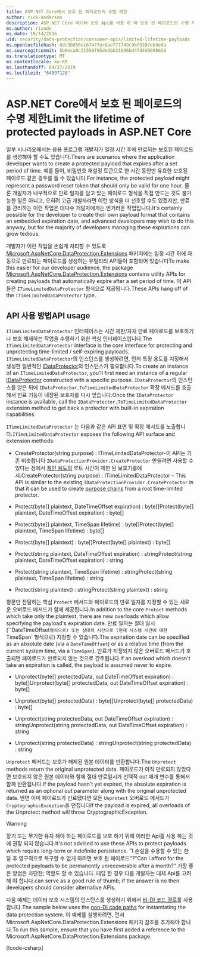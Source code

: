 ```yaml
---
title: ASP.NET Core에서 보호 된 페이로드의 수명 제한
author: rick-anderson
description: ASP.NET Core 데이터 보호 Api를 사용 하 여 보호 된 페이로드의 수명 제한 하는 방법에 알아봅니다.
ms.author: riande
ms.date: 10/14/2016
uid: security/data-protection/consumer-apis/limited-lifetime-payloads
ms.openlocfilehash: 8dc3b856ec67477ec8ae777749c9bf3107eb4eda
ms.sourcegitcommit: 5b0eca8c21550f95de3bb21096bd4fd4d9098026
ms.translationtype: MT
ms.contentlocale: ko-KR
ms.lasthandoff: 04/27/2019
ms.locfileid: "64897120"
---
```

# <a name="limit-the-lifetime-of-protected-payloads-in-aspnet-core"></a><span data-ttu-id="2e100-103">ASP.NET Core에서 보호 된 페이로드의 수명 제한</span><span class="sxs-lookup"><span data-stu-id="2e100-103">Limit the lifetime of protected payloads in ASP.NET Core</span></span>

<span data-ttu-id="2e100-104">일부 시나리오에서는 응용 프로그램 개발자가 일정 시간 후에 만료되는 보호된 페이로드를 생성해야 할 수도 있습니다.</span><span class="sxs-lookup"><span data-stu-id="2e100-104">There are scenarios where the application developer wants to create a protected payload that expires after a set period of time.</span></span> <span data-ttu-id="2e100-105">예를 들어, 비밀번호 재설정 토큰으로 한 시간 동안만 유효한 보호된 페이로드 같은 경우를 들 수 있습니다.</span><span class="sxs-lookup"><span data-stu-id="2e100-105">For instance, the protected payload might represent a password reset token that should only be valid for one hour.</span></span> <span data-ttu-id="2e100-106">물론 개발자가 내부적으로 만료 일자를 담고 있는 페이로드 형식을 직접 만드는 것도 불가능한 일은 아니고, 오히려 고급 개발자라면 이런 방식을 더 선호할 수도 있겠지만, 만료를 관리하는 이런 작업은 대다수 개발자에게는 번거러운 작업입니다.</span><span class="sxs-lookup"><span data-stu-id="2e100-106">It's certainly possible for the developer to create their own payload format that contains an embedded expiration date, and advanced developers may wish to do this anyway, but for the majority of developers managing these expirations can grow tedious.</span></span>

<span data-ttu-id="2e100-107">개발자가 이런 작업을 손쉽게 처리할 수 있도록 [Microsoft.AspNetCore.DataProtection.Extensions](https://www.nuget.org/packages/Microsoft.AspNetCore.DataProtection.Extensions/) 패키지에는 일정 시간 뒤에 자동으로 만료되는 페이로드를 생성하는 유틸리티 API들이 포함되어 있습니다</span><span class="sxs-lookup"><span data-stu-id="2e100-107">To make this easier for our developer audience, the package [Microsoft.AspNetCore.DataProtection.Extensions](https://www.nuget.org/packages/Microsoft.AspNetCore.DataProtection.Extensions/) contains utility APIs for creating payloads that automatically expire after a set period of time.</span></span> <span data-ttu-id="2e100-108">이 API들은 `ITimeLimitedDataProtector` 형식으로 제공됩니다.</span><span class="sxs-lookup"><span data-stu-id="2e100-108">These APIs hang off of the `ITimeLimitedDataProtector` type.</span></span>

## <a name="api-usage"></a><span data-ttu-id="2e100-109">API 사용 방법</span><span class="sxs-lookup"><span data-stu-id="2e100-109">API usage</span></span>

<span data-ttu-id="2e100-110">`ITimeLimitedDataProtector` 인터페이스는 시간 제한/자체 만료 페이로드를 보호하거나 보호 해제하는 작업을 수행하기 위한 핵심 인터페이스입니다.</span><span class="sxs-lookup"><span data-stu-id="2e100-110">The `ITimeLimitedDataProtector` interface is the core interface for protecting and unprotecting time-limited / self-expiring payloads.</span></span> <span data-ttu-id="2e100-111">`ITimeLimitedDataProtector`의 인스턴스를 생성하려면, 먼저 특정 용도를 지정해서 생성한 일반적인 [IDataProtector](xref:security/data-protection/consumer-apis/overview)의 인스턴스가 필요합니다.</span><span class="sxs-lookup"><span data-stu-id="2e100-111">To create an instance of an `ITimeLimitedDataProtector`, you'll first need an instance of a regular [IDataProtector](xref:security/data-protection/consumer-apis/overview) constructed with a specific purpose.</span></span> <span data-ttu-id="2e100-112">`IDataProtector`의 인스턴스를 얻은 뒤에 `IDataProtector.ToTimeLimitedDataProtector` 확장 메서드를 호출해서 만료 기능이 내장된 보호자를 다시 얻습니다.</span><span class="sxs-lookup"><span data-stu-id="2e100-112">Once the `IDataProtector` instance is available, call the `IDataProtector.ToTimeLimitedDataProtector` extension method to get back a protector with built-in expiration capabilities.</span></span>

<span data-ttu-id="2e100-113">`ITimeLimitedDataProtector` 는 다음과 같은 API 표면 및 확장 메서드를 노출합니다.</span><span class="sxs-lookup"><span data-stu-id="2e100-113">`ITimeLimitedDataProtector` exposes the following API surface and extension methods:</span></span>

* <span data-ttu-id="2e100-114">CreateProtector(string purpose) : ITimeLimitedDataProtector-이 API는 기존 비슷합니다 `IDataProtectionProvider.CreateProtector` 만들려면 사용할 수 있다는 점에서 [체인 용도의](xref:security/data-protection/consumer-apis/purpose-strings) 루트 시간이 제한 된 보호기를에서.</span><span class="sxs-lookup"><span data-stu-id="2e100-114">CreateProtector(string purpose) : ITimeLimitedDataProtector - This API is similar to the existing `IDataProtectionProvider.CreateProtector` in that it can be used to create [purpose chains](xref:security/data-protection/consumer-apis/purpose-strings) from a root time-limited protector.</span></span>

* <span data-ttu-id="2e100-115">Protect(byte[] plaintext, DateTimeOffset expiration) : byte[]</span><span class="sxs-lookup"><span data-stu-id="2e100-115">Protect(byte[] plaintext, DateTimeOffset expiration) : byte[]</span></span>

* <span data-ttu-id="2e100-116">Protect(byte[] plaintext, TimeSpan lifetime) : byte[]</span><span class="sxs-lookup"><span data-stu-id="2e100-116">Protect(byte[] plaintext, TimeSpan lifetime) : byte[]</span></span>

* <span data-ttu-id="2e100-117">Protect(byte[] plaintext) : byte[]</span><span class="sxs-lookup"><span data-stu-id="2e100-117">Protect(byte[] plaintext) : byte[]</span></span>

* <span data-ttu-id="2e100-118">Protect(string plaintext, DateTimeOffset expiration) : string</span><span class="sxs-lookup"><span data-stu-id="2e100-118">Protect(string plaintext, DateTimeOffset expiration) : string</span></span>

* <span data-ttu-id="2e100-119">Protect(string plaintext, TimeSpan lifetime) : string</span><span class="sxs-lookup"><span data-stu-id="2e100-119">Protect(string plaintext, TimeSpan lifetime) : string</span></span>

* <span data-ttu-id="2e100-120">Protect(string plaintext) : string</span><span class="sxs-lookup"><span data-stu-id="2e100-120">Protect(string plaintext) : string</span></span>

<span data-ttu-id="2e100-121">평문만 전달하는 핵심 `Protect` 메서드와 페이로드의 만료 일자를 지정할 수 있는 새로운 오버로드 메서드가 함께 제공됩니다.</span><span class="sxs-lookup"><span data-stu-id="2e100-121">In addition to the core `Protect` methods which take only the plaintext, there are new overloads which allow specifying the payload's expiration date.</span></span> <span data-ttu-id="2e100-122">만료 일자는 절대 일시 (\`\`DateTimeOffset` 형식으로) 또는 상대적 시간으로 (현재 시스템 시간에 대한 `TimeSpan\` 형식으로) 지정할 수 있습니다.</span><span class="sxs-lookup"><span data-stu-id="2e100-122">The expiration date can be specified as an absolute date (via a `DateTimeOffset`) or as a relative time (from the current system time, via a `TimeSpan`).</span></span> <span data-ttu-id="2e100-123">만료가 지정되지 않은 오버로드 메서드가 호출되면 페이로드가 만료되지 않는 것으로 간주됩니다.</span><span class="sxs-lookup"><span data-stu-id="2e100-123">If an overload which doesn't take an expiration is called, the payload is assumed never to expire.</span></span>

* <span data-ttu-id="2e100-124">Unprotect(byte[] protectedData, out DateTimeOffset expiration) : byte[]</span><span class="sxs-lookup"><span data-stu-id="2e100-124">Unprotect(byte[] protectedData, out DateTimeOffset expiration) : byte[]</span></span>

* <span data-ttu-id="2e100-125">Unprotect(byte[] protectedData) : byte[]</span><span class="sxs-lookup"><span data-stu-id="2e100-125">Unprotect(byte[] protectedData) : byte[]</span></span>

* <span data-ttu-id="2e100-126">Unprotect(string protectedData, out DateTimeOffset expiration) : string</span><span class="sxs-lookup"><span data-stu-id="2e100-126">Unprotect(string protectedData, out DateTimeOffset expiration) : string</span></span>

* <span data-ttu-id="2e100-127">Unprotect(string protectedData) : string</span><span class="sxs-lookup"><span data-stu-id="2e100-127">Unprotect(string protectedData) : string</span></span>

<span data-ttu-id="2e100-128">`Unprotect` 메서드는 보호가 해제된 원본 데이터를 반환합니다.</span><span class="sxs-lookup"><span data-stu-id="2e100-128">The `Unprotect` methods return the original unprotected data.</span></span> <span data-ttu-id="2e100-129">페이로드가 아직 만료되지 않았다면 보호되지 않은 원본 데이터와 함께 절대 만료일시가 선택적 out 매개 변수를 통해서 함께 반환됩니다.</span><span class="sxs-lookup"><span data-stu-id="2e100-129">If the payload hasn't yet expired, the absolute expiration is returned as an optional out parameter along with the original unprotected data.</span></span> <span data-ttu-id="2e100-130">반면 이미 페이로드가 만료됐다면 모든 `Unprotect` 오버로드 메서드가 `CryptographicException`을 던집니다</span><span class="sxs-lookup"><span data-stu-id="2e100-130">If the payload is expired, all overloads of the Unprotect method will throw CryptographicException.</span></span>

>[!WARNING]
> <span data-ttu-id="2e100-131">장기 또는 무기한 유지 해야 하는 페이로드를 보호 하기 위해 이러한 Api를 사용 하는 것에 권장 되지 않습니다.</span><span class="sxs-lookup"><span data-stu-id="2e100-131">It's not advised to use these APIs to protect payloads which require long-term or indefinite persistence.</span></span> <span data-ttu-id="2e100-132">"I 손실을 수용할 수 있는 한 달 후 영구적으로 복구할 수 없게 하려면 보호 된 페이로드"?</span><span class="sxs-lookup"><span data-stu-id="2e100-132">"Can I afford for the protected payloads to be permanently unrecoverable after a month?"</span></span> <span data-ttu-id="2e100-133">가장 좋은 방법은 차단한; 역할도 할 수 있습니다. 대답 한 경우 다음 개발자는 대체 Api를 고려해 야 합니다.</span><span class="sxs-lookup"><span data-stu-id="2e100-133">can serve as a good rule of thumb; if the answer is no then developers should consider alternative APIs.</span></span>

<span data-ttu-id="2e100-134">다음 예제는 데이터 보호 시스템의 인스턴스를 생성하기 위해서 [비-DI 코드 경로](xref:security/data-protection/configuration/non-di-scenarios)를 사용합니다.</span><span class="sxs-lookup"><span data-stu-id="2e100-134">The sample below uses the [non-DI code paths](xref:security/data-protection/configuration/non-di-scenarios) for instantiating the data protection system.</span></span> <span data-ttu-id="2e100-135">이 예제를 실행하려면, 먼저 Microsoft.AspNetCore.DataProtection.Extensions 패키지 참조를 추가해야 합니다.</span><span class="sxs-lookup"><span data-stu-id="2e100-135">To run this sample, ensure that you have first added a reference to the Microsoft.AspNetCore.DataProtection.Extensions package.</span></span>

[!code-csharp[](limited-lifetime-payloads/samples/limitedlifetimepayloads.cs)]
